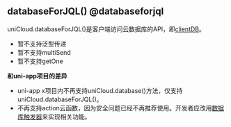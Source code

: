 ## databaseForJQL() @databaseforjql

uniCloud.databaseForJQL()是客户端访问云数据库的API，即[clientDB](https://doc.dcloud.net.cn/uniCloud/clientdb.html)。

- 暂不支持泛型传递
- 暂不支持multiSend
- 暂不支持getOne

**和uni-app项目的差异**

- uni-app x项目内不再支持uniCloud.database()方法，仅支持uniCloud.databaseForJQL()。
- 不再支持action云函数，因为安全问题已经不再推荐使用。开发者应改用[数据库触发器](https://doc.dcloud.net.cn/uniCloud/jql-schema-ext.html)来实现相关功能。

<!-- UTSUNICLOUDAPIJSON.databaseForJQL.description -->

<!-- UTSUNICLOUDAPIJSON.databaseForJQL.param -->

<!-- UTSUNICLOUDAPIJSON.databaseForJQL.returnValue -->

<!-- UTSUNICLOUDAPIJSON.databaseForJQL.compatibility -->

<!-- UTSUNICLOUDAPIJSON.databaseForJQL.tutorial -->

<!-- UTSUNICLOUDAPIJSON.unicloud-database.example -->
